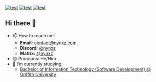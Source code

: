 <a href="https://www.linkedin.com/in/henry-lee-3042b27a/" target="_"><img alt="test" src="https://utfs.io/f/jL4aA76oE2PI0frFODyLZsxveEUG2aQKXyYgjMIzn9fkit1B"/></a>
<a href="https://nynxz.com" target="_"><img alt="test" src="https://utfs.io/f/jL4aA76oE2PIyV5w8qj2VldLhzs0t93nDmqryQiHBwuUxIPc"/></a>
<a href="https://nynxz.com" target="_"><img alt="test" src="https://utfs.io/f/jL4aA76oE2PIOADAP295Lv4QBzj8g9wq36DVk2YMi0mPfXeG"/></a>

## Hi there 👋
- 📫 How to reach me: 
  - **Email:**   <contact@nynxz.com>
  - **Discord:** [@nynxz](https://discord.com/users/282803112828469248)
  - **Matrix:**  [@nynxz](https://matrix.to/nynxz#/@nynxz:matrix.org)
- 😄 Pronouns: He/Him
- 🌱 I’m currently studying:
  - [Bachelor of Information Technology (Software Development) @ Griffith University](https://www.griffith.edu.au/study/degrees/bachelor-of-information-technology-1538)

<!--
**Nynxz/Nynxz** is a ✨ _special_ ✨ repository because its `README.md` (this file) appears on your GitHub profile.

Here are some ideas to get you started:

- 🔭 I’m currently working on ...
- 🌱 I’m currently learning ...
- 👯 I’m looking to collaborate on ...
- 🤔 I’m looking for help with ...
- 💬 Ask me about ...
- 📫 How to reach me: ...
- 😄 Pronouns: ...
- ⚡ Fun fact: ...
-->

